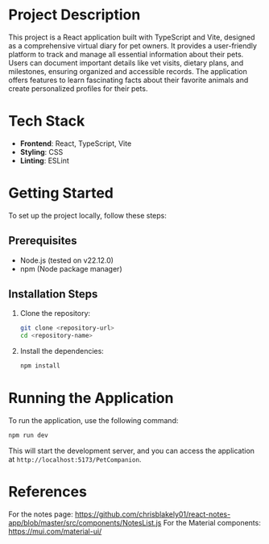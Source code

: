 # Project Description
This project is a React application built with TypeScript and Vite, designed as a comprehensive virtual diary for pet owners. It provides a user-friendly platform to track and manage all essential information about their pets. Users can document important details like vet visits, dietary plans, and milestones, ensuring organized and accessible records. The application offers features to learn fascinating facts about their favorite animals and create personalized profiles for their pets.

# Tech Stack
- **Frontend**: React, TypeScript, Vite
- **Styling**: CSS
- **Linting**: ESLint

# Getting Started
To set up the project locally, follow these steps:

## Prerequisites
- Node.js (tested on v22.12.0)
- npm (Node package manager)

## Installation Steps
1. Clone the repository:
   ```bash
   git clone <repository-url>
   cd <repository-name>
   ```
2. Install the dependencies:
   ```bash
   npm install
   ```

# Running the Application
To run the application, use the following command:
```bash
npm run dev
```
This will start the development server, and you can access the application at `http://localhost:5173/PetCompanion`.

# References

For the notes page: https://github.com/chrisblakely01/react-notes-app/blob/master/src/components/NotesList.js
For the Material components: https://mui.com/material-ui/